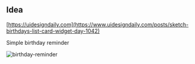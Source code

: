 ## Idea

[https://uidesigndaily.com](https://www.uidesigndaily.com/posts/sketch-birthdays-list-card-widget-day-1042)

Simple birthday reminder

![birthday-reminder](https://user-images.githubusercontent.com/74892817/121790031-2411f400-cba9-11eb-8c3b-e5b712dec734.gif)
